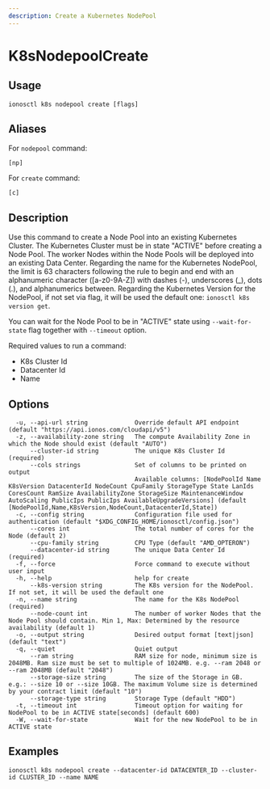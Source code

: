 ```yaml
---
description: Create a Kubernetes NodePool
---
```


# K8sNodepoolCreate

## Usage

```text
ionosctl k8s nodepool create [flags]
```

## Aliases

For `nodepool` command:
```text
[np]
```

For `create` command:
```text
[c]
```

## Description

Use this command to create a Node Pool into an existing Kubernetes Cluster. The Kubernetes Cluster must be in state "ACTIVE" before creating a Node Pool. The worker Nodes within the Node Pools will be deployed into an existing Data Center. Regarding the name for the Kubernetes NodePool, the limit is 63 characters following the rule to begin and end with an alphanumeric character ([a-z0-9A-Z]) with dashes (-), underscores (_), dots (.), and alphanumerics between. Regarding the Kubernetes Version for the NodePool, if not set via flag, it will be used the default one: `ionosctl k8s version get`.

You can wait for the Node Pool to be in "ACTIVE" state using `--wait-for-state` flag together with `--timeout` option.

Required values to run a command:

* K8s Cluster Id
* Datacenter Id
* Name

## Options

```text
  -u, --api-url string             Override default API endpoint (default "https://api.ionos.com/cloudapi/v5")
  -z, --availability-zone string   The compute Availability Zone in which the Node should exist (default "AUTO")
      --cluster-id string          The unique K8s Cluster Id (required)
      --cols strings               Set of columns to be printed on output 
                                   Available columns: [NodePoolId Name K8sVersion DatacenterId NodeCount CpuFamily StorageType State LanIds CoresCount RamSize AvailabilityZone StorageSize MaintenanceWindow AutoScaling PublicIps PublicIps AvailableUpgradeVersions] (default [NodePoolId,Name,K8sVersion,NodeCount,DatacenterId,State])
  -c, --config string              Configuration file used for authentication (default "$XDG_CONFIG_HOME/ionosctl/config.json")
      --cores int                  The total number of cores for the Node (default 2)
      --cpu-family string          CPU Type (default "AMD_OPTERON")
      --datacenter-id string       The unique Data Center Id (required)
  -f, --force                      Force command to execute without user input
  -h, --help                       help for create
      --k8s-version string         The K8s version for the NodePool. If not set, it will be used the default one
  -n, --name string                The name for the K8s NodePool (required)
      --node-count int             The number of worker Nodes that the Node Pool should contain. Min 1, Max: Determined by the resource availability (default 1)
  -o, --output string              Desired output format [text|json] (default "text")
  -q, --quiet                      Quiet output
      --ram string                 RAM size for node, minimum size is 2048MB. Ram size must be set to multiple of 1024MB. e.g. --ram 2048 or --ram 2048MB (default "2048")
      --storage-size string        The size of the Storage in GB. e.g.: --size 10 or --size 10GB. The maximum Volume size is determined by your contract limit (default "10")
      --storage-type string        Storage Type (default "HDD")
  -t, --timeout int                Timeout option for waiting for NodePool to be in ACTIVE state[seconds] (default 600)
  -W, --wait-for-state             Wait for the new NodePool to be in ACTIVE state
```

## Examples

```text
ionosctl k8s nodepool create --datacenter-id DATACENTER_ID --cluster-id CLUSTER_ID --name NAME
```

